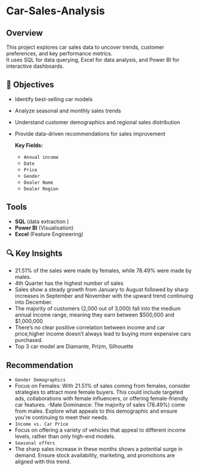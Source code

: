 # Car-Sales-Analysis

##  Overview  
This project explores car sales data to uncover trends, customer preferences, and key performance metrics.  
It uses SQL for data querying, Excel for data analysis, and Power BI for interactive dashboards.

## 🎯 Objectives  
- Identify best-selling car models   
- Analyze seasonal and monthly sales trends  
- Understand customer demographics and regional sales distribution  
- Provide data-driven recommendations for sales improvement
 
  **Key Fields:**  
  - `Annual income`  
  - `Date`  
  - `Price`  
  - `Gender`  
  - `Dealer Name`  
  - `Dealer Region`
    
## Tools  
- **SQL** (data extraction )   
- **Power BI** (Visualisation)  
- **Excel** (Feature Engineering)

## 🔍 Key Insights  
- 21.51% of the sales were made by females, while 78.49% were made by males.
- 4th Quarter has the highest number of sales
- Sales show a steady growth from January to August followed by sharp increases in September and November with the upward trend continuing into December.
- The majority of customers (2,000 out of 3,000) fall into the medium annual income range,
meaning they earn between $500,000 and $1,000,000
- There’s no clear positive correlation between income and car price,higher income doesn’t always lead to buying more expensive cars purchased.
- Top 3 car model are Diamante, Prizm, Silhouette
  
## Recommendation
- `Gender Demographics`
 - Focus on Females: With 21.51% of sales coming from females, consider strategies to attract more female buyers. This could include targeted ads, collaborations with female influencers, or offering female-friendly car features.
 -Male Dominance: The majority of sales (78.49%) come from males. Explore what appeals to this demographic and ensure you're continuing to meet their needs.
- `Income vs. Car Price`
 -  Focus on offering a variety of vehicles that appeal to different income levels, rather than only high-end models.
- `Seasonal offers`
 - The sharp sales increase in these months shows a potential surge in demand. Ensure stock availability, marketing, and promotions are aligned with this trend.
